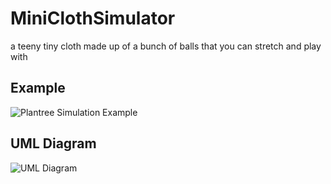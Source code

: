 # MiniClothSimulator
a teeny tiny cloth made up of a bunch of balls that you can stretch and play with


## Example

![Plantree Simulation Example](example.gif)

## UML Diagram

![UML Diagram](UML/uml_diagram.png)
